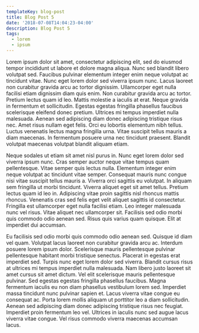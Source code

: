 ```yaml
---
templateKey: blog-post
title: Blog Post 5
date: '2018-07-08T14:04:23-04:00'
description: Blog Post 5
tags:
  - lorem
  - ipsum
---
```

Lorem ipsum dolor sit amet, consectetur adipiscing elit, sed do eiusmod tempor incididunt ut labore et dolore magna aliqua. Nunc sed blandit libero volutpat sed. Faucibus pulvinar elementum integer enim neque volutpat ac tincidunt vitae. Nunc eget lorem dolor sed viverra ipsum nunc. Lacus laoreet non curabitur gravida arcu ac tortor dignissim. Ullamcorper eget nulla facilisi etiam dignissim diam quis enim. Non curabitur gravida arcu ac tortor. Pretium lectus quam id leo. Mattis molestie a iaculis at erat. Neque gravida in fermentum et sollicitudin. Egestas egestas fringilla phasellus faucibus scelerisque eleifend donec pretium. Ultrices mi tempus imperdiet nulla malesuada. Aenean sed adipiscing diam donec adipiscing tristique risus nec. Amet risus nullam eget felis. Orci eu lobortis elementum nibh tellus. Luctus venenatis lectus magna fringilla urna. Vitae suscipit tellus mauris a diam maecenas. In fermentum posuere urna nec tincidunt praesent. Blandit volutpat maecenas volutpat blandit aliquam etiam.



Neque sodales ut etiam sit amet nisl purus in. Nunc eget lorem dolor sed viverra ipsum nunc. Cras semper auctor neque vitae tempus quam pellentesque. Vitae semper quis lectus nulla. Elementum integer enim neque volutpat ac tincidunt vitae semper. Consequat mauris nunc congue nisi vitae suscipit tellus mauris a. Viverra orci sagittis eu volutpat. In aliquam sem fringilla ut morbi tincidunt. Viverra aliquet eget sit amet tellus. Pretium lectus quam id leo in. Adipiscing vitae proin sagittis nisl rhoncus mattis rhoncus. Venenatis cras sed felis eget velit aliquet sagittis id consectetur. Fringilla est ullamcorper eget nulla facilisi etiam. Leo integer malesuada nunc vel risus. Vitae aliquet nec ullamcorper sit. Facilisis sed odio morbi quis commodo odio aenean sed. Risus quis varius quam quisque. Elit at imperdiet dui accumsan.



Eu facilisis sed odio morbi quis commodo odio aenean sed. Quisque id diam vel quam. Volutpat lacus laoreet non curabitur gravida arcu ac. Interdum posuere lorem ipsum dolor. Scelerisque mauris pellentesque pulvinar pellentesque habitant morbi tristique senectus. Placerat in egestas erat imperdiet sed. Turpis nunc eget lorem dolor sed viverra. Blandit cursus risus at ultrices mi tempus imperdiet nulla malesuada. Nam libero justo laoreet sit amet cursus sit amet dictum. Vel elit scelerisque mauris pellentesque pulvinar. Sed egestas egestas fringilla phasellus faucibus. Magna fermentum iaculis eu non diam phasellus vestibulum lorem sed. Imperdiet massa tincidunt nunc pulvinar sapien et. Lacus viverra vitae congue eu consequat ac. Porta lorem mollis aliquam ut porttitor leo a diam sollicitudin. Aenean sed adipiscing diam donec adipiscing tristique risus nec feugiat. Imperdiet proin fermentum leo vel. Ultrices in iaculis nunc sed augue lacus viverra vitae congue. Vel risus commodo viverra maecenas accumsan lacus.
